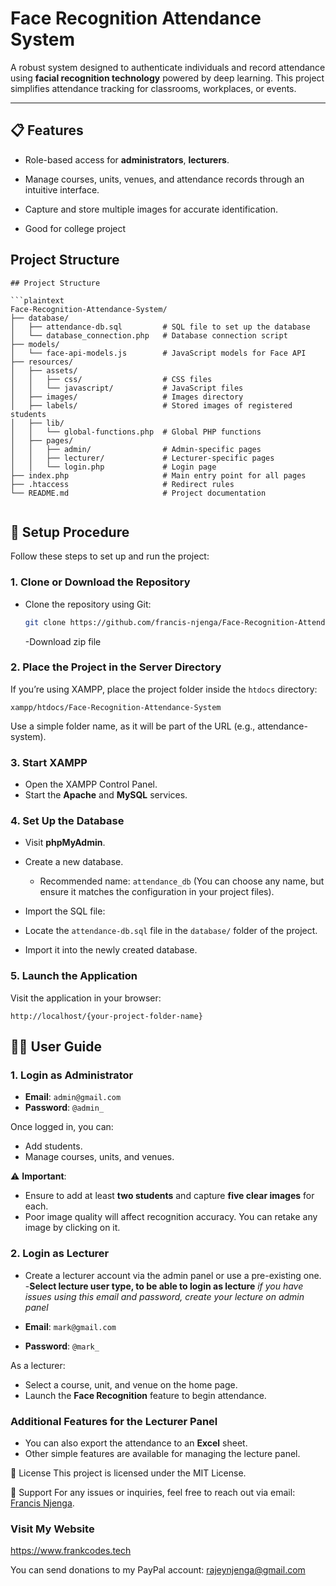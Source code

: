 ﻿# **Face Recognition Attendance System**

A robust system designed to authenticate individuals and record attendance using **facial recognition technology** powered by deep learning. This project simplifies attendance tracking for classrooms, workplaces, or events.

---

## **📋 Features**

- Role-based access for **administrators**, **lecturers**.
- Manage courses, units, venues, and attendance records through an intuitive interface.
- Capture and store multiple images for accurate identification.

- Good for college project

## Project Structure

````
## Project Structure

```plaintext
Face-Recognition-Attendance-System/
├── database/
│   ├── attendance-db.sql         # SQL file to set up the database
│   └── database_connection.php   # Database connection script
├── models/
│   └── face-api-models.js        # JavaScript models for Face API
├── resources/
│   ├── assets/
│   │   ├── css/                  # CSS files
│   │   └── javascript/           # JavaScript files
│   ├── images/                   # Images directory
│   ├── labels/                   # Stored images of registered students
│   ├── lib/
│   │   └── global-functions.php  # Global PHP functions
│   ├── pages/
│   │   ├── admin/                # Admin-specific pages
│   │   ├── lecturer/             # Lecturer-specific pages
│   │   └── login.php             # Login page
├── index.php                     # Main entry point for all pages
├── .htaccess                     # Redirect rules
└── README.md                     # Project documentation


````

## **🚀 Setup Procedure**

Follow these steps to set up and run the project:

### **1. Clone or Download the Repository**

- Clone the repository using Git:
  ```bash
  git clone https://github.com/francis-njenga/Face-Recognition-Attendance-System.git
  ```
  -Download zip file

### **2. Place the Project in the Server Directory**

If you’re using XAMPP, place the project folder inside the `htdocs` directory:

```plaintext
xampp/htdocs/Face-Recognition-Attendance-System
```

Use a simple folder name, as it will be part of the URL (e.g., attendance-system).

### **3. Start XAMPP**

- Open the XAMPP Control Panel.
- Start the **Apache** and **MySQL** services.

### **4. Set Up the Database**

- Visit **phpMyAdmin**.
- Create a new database.

  - Recommended name: `attendance_db` (You can choose any name, but ensure it matches the configuration in your project files).

- Import the SQL file:
- Locate the `attendance-db.sql` file in the `database/` folder of the project.
- Import it into the newly created database.

### **5. Launch the Application**

Visit the application in your browser:

```plaintext
http://localhost/{your-project-folder-name}
```

## 🧑‍💻 User Guide

### 1. Login as Administrator

- **Email**: `admin@gmail.com`
- **Password**: `@admin_`

Once logged in, you can:

- Add students.
- Manage courses, units, and venues.

⚠️ **Important**:

- Ensure to add at least **two students** and capture **five clear images** for each.
- Poor image quality will affect recognition accuracy. You can retake any image by clicking on it.

### 2. Login as Lecturer

- Create a lecturer account via the admin panel or use a pre-existing one.
-**Select lecture user type, to be able to login as lecture** *if you have issues using this email and password, create your lecture on admin panel*

- **Email**: `mark@gmail.com`
- **Password**: `@mark_`

As a lecturer:

- Select a course, unit, and venue on the home page.
- Launch the **Face Recognition** feature to begin attendance.

### Additional Features for the Lecturer Panel

- You can also export the attendance to an **Excel** sheet.
- Other simple features are available for managing the lecture panel.

📜 License
This project is licensed under the MIT License.

📧 Support
For any issues or inquiries, feel free to reach out via email: [Francis Njenga](mailto:rajeynj@gmail.com).

### Visit My Website

https://www.frankcodes.tech

You can send donations to my PayPal account: rajeynjenga@gmail.com
